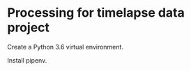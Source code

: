 Processing for timelapse data project
=====================================

Create a Python 3.6 virtual environment.

Install pipenv.
